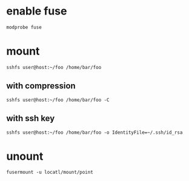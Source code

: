 # enable fuse

    modprobe fuse

# mount

    sshfs user@host:~/foo /home/bar/foo

## with compression

    sshfs user@host:~/foo /home/bar/foo -C

## with ssh key

    sshfs user@host:~/foo /home/bar/foo -o IdentityFile=~/.ssh/id_rsa

# unount

    fusermount -u locatl/mount/point

